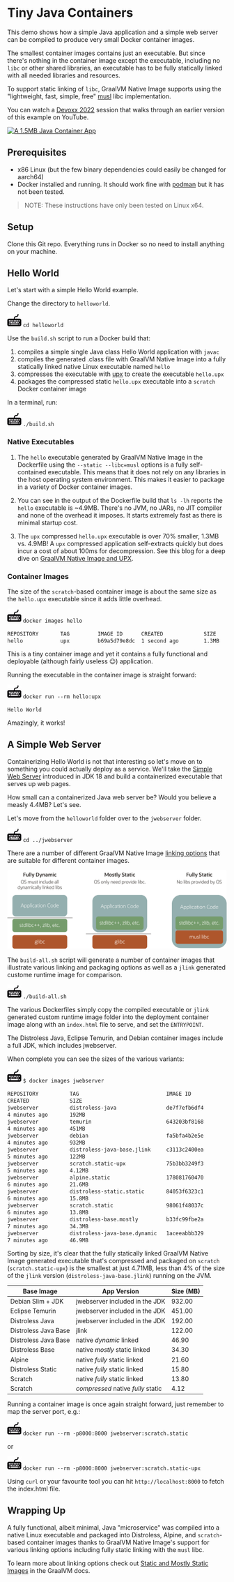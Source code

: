 # Tiny Java Containers

This demo shows how a simple Java application and a simple web
server can be compiled to produce very small Docker container images. 

The smallest container images contains just an executable. But since there's
nothing in the container image except the executable, including no `libc` or other
shared libraries, an executable has to be fully statically linked with all
needed libraries and resources.

To support static linking of `libc`, GraalVM Native Image supports using the
"lightweight, fast, simple, free" [musl](https://musl.libc.org/) libc
implementation.

You can watch a [Devoxx 2022](https://devoxx.be/) session that walks through
an earlier version of this example on YouTube. 

[![A 1.5MB Java Container
App](images/youtube.png)](https://youtu.be/6wYrAtngIVo)

## Prerequisites

* x86 Linux (but the few binary dependencies could easily be changed for aarch64)
* Docker installed and running. It should work fine with [podman](https://podman.io/) but it has not been tested.

> NOTE: These instructions have only been tested on Linux x64.

## Setup

Clone this Git repo. Everything runs in Docker so no need to install anything
on your machine.

## Hello World

Let's start with a simple Hello World example.

Change the directory to `helloworld`.

![](images/keyboard.jpg) `cd helloworld`

Use the `build.sh` script to run a Docker build that:
1. compiles a simple single Java class Hello World application with `javac`
2. compiles the generated .class file with GraalVM Native Image into a fully
statically linked native Linux executable named `hello`
3. compresses the executable with [upx](https://upx.github.io/) to create the
executable `hello.upx`
4. packages the compressed static `hello.upx` executable into a `scratch` Docker
container image

In a terminal, run:

![](images/keyboard.jpg) `./build.sh`

### Native Executables

1. The `hello` executable generated by GraalVM Native Image in the Dockerfile
   using the `--static --libc=musl` options is a fully self-contained
   executable. This means that it does not rely on any libraries in the host
   operating system environment.  This makes it easier to package in a variety
   of Docker container images.

2. You can see in the output of the Dockerfile build that `ls -lh` reports the
   `hello` executable is ~4.9MB. There's no JVM, no JARs, no JIT compiler and
   none of the overhead it imposes. It starts extremely fast as there is minimal
   startup cost.

3. The `upx` compressed `hello.upx` executable is over 70% smaller, 1.3MB vs.
   4.9MB! A `upx` compressed application self-extracts quickly but does incur a
   cost of about 100ms for decompression. See this blog for a deep dive on
   [GraalVM Native Image and
   UPX](https://medium.com/graalvm/compressed-graalvm-native-images-4d233766a214).  

### Container Images

The size of the `scratch`-based container image is about the same size as the `hello.upx`
executable since it adds little overhead.

![](images/keyboard.jpg) `docker images hello`

```shell
REPOSITORY       TAG         IMAGE ID      CREATED             SIZE
hello            upx         b69a5d79e8dc  1 second ago        1.3MB
```

This is a tiny container image and yet it contains a fully functional and
deployable (although fairly useless 😉) application.  

Running the executable in the container image is straight forward:

![](images/keyboard.jpg) `docker run --rm hello:upx`

```shell
Hello World
```

Amazingly, it works!

## A Simple Web Server

Containerizing Hello World is not that interesting so let's move on to something
you could actually deploy as a service. We'll take the [Simple Web
Server](https://blogs.oracle.com/javamagazine/post/java-18-simple-web-server)
introduced in JDK 18 and build a containerized executable that serves up web
pages.

How small can a containerized Java web server be? Would you believe a measly
4.4MB? Let's see.

Let's move from the `helloworld` folder over to the `jwebserver` folder. 

![](images/keyboard.jpg) `cd ../jwebserver`

There are a number of different GraalVM Native Image [linking
options](https://www.graalvm.org/22.0/reference-manual/native-image/StaticImages/)
that are suitable for different container images.

![](images/linkingoptions.png)

The `build-all.sh` script will generate a number of container images that
illustrate various linking and packaging options as well as a `jlink` generated
custome runtime image for comparison.

![](images/keyboard.jpg) `./build-all.sh`

The various Dockerfiles simply copy the compiled executable or `jlink` generated
custom runtime image folder into the deployment container image along with an
`index.html` file to serve, and set the `ENTRYPOINT`.

The Distroless Java, Eclipse Temurin, and Debian container images include a full
JDK, which includes jwebserver.

When complete you can see the sizes of the various variants:

![](images/keyboard.jpg) `$ docker images jwebserver`

```shell
REPOSITORY          TAG                            IMAGE ID            CREATED             SIZE
jwebserver          distroless-java                de7f7efb6df4        4 minutes ago       192MB
jwebserver          temurin                        643203bf8168        4 minutes ago       451MB
jwebserver          debian                         fa5bfa4b2e5e        4 minutes ago       932MB
jwebserver          distroless-java-base.jlink     c3113c2400ea        5 minutes ago       122MB
jwebserver          scratch.static-upx             75b3bb3249f3        5 minutes ago       4.12MB
jwebserver          alpine.static                  178081760470        6 minutes ago       21.6MB
jwebserver          distroless-static.static       84053f6323c1        6 minutes ago       15.8MB
jwebserver          scratch.static                 98061f48037c        6 minutes ago       13.8MB
jwebserver          distroless-base.mostly         b33fc99fbe2a        7 minutes ago       34.3MB
jwebserver          distroless-java-base.dynamic   1aceeabbb329        7 minutes ago       46.9MB
```

Sorting by size, it's clear that the fully statically linked GraalVM Native
Image generated executable that's compressed and packaged on `scratch`
(`scratch.static-upx`) is the smallest at just 4.71MB, less than 4% of the size
of the `jlink` version (`distroless-java-base.jlink`) running on the JVM.

| Base Image           | App Version                        | Size (MB) |
| -------------------- | ---------------------------------- | --------- |
| Debian Slim + JDK    | jwebserver included in the JDK     |    932.00 |
| Eclipse Temurin      | jwebserver included in the JDK     |    451.00 |
| Distroless Java      | jwebserver included in the JDK     |    192.00 |
| Distroless Java Base | jlink                              |    122.00 |
| Distroless Java Base | native *dynamic* linked            |     46.90 |
| Distroless Base      | native *mostly* static linked      |     34.30 |
| Alpine               | native *fully* static linked       |     21.60 |
| Distroless Static    | native *fully* static linked       |     15.80 |
| Scratch              | native *fully* static linked       |     13.80 |
| Scratch              | *compressed* native *fully* static |      4.12 |

Running a container image is once again straight forward, just remember to map
the server port, e.g.:

![](images/keyboard.jpg) `docker run --rm -p8000:8000 jwebserver:scratch.static`

or

![](images/keyboard.jpg) `docker run --rm -p8000:8000 jwebserver:scratch.static-upx`

Using `curl` or your favourite tool you can hit `http://localhost:8000` to fetch
the index.html file.

## Wrapping Up

A fully functional, albeit minimal, Java "microservice" was compiled into a
native Linux executable and packaged into Distroless, Alpine, and
`scratch`-based container images thanks to GraalVM Native Image's support for
various linking options including fully static linking with the `musl` libc.

To learn more about linking options check out [Static and Mostly Static
Images](https://www.graalvm.org/latest/reference-manual/native-image/guides/build-static-executables/)
in the GraalVM docs.